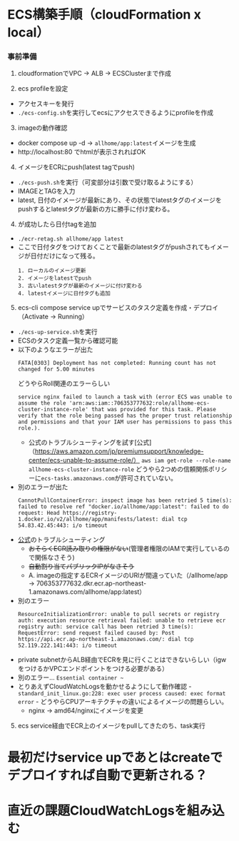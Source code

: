 # ECS構築手順（cloudFormation x local）

### 事前準備
1. cloudformationでVPC -> ALB -> ECSClusterまで作成

2. ecs profileを設定
  - アクセスキーを発行
  - `./ecs-config.sh`を実行してecsにアクセスできるようにprofileを作成

3. imageの動作確認
  - docker compose up -d -> `allhome/app:latest`イメージを生成
  - http://localhost:80 でhtmlが表示されればOK

4. イメージをECRにpush(latest tagでpush)
  - `./ecs-push.sh`を実行（可変部分は引数で受け取るようにする）
  - IMAGEとTAGを入力
  - latest, 日付のイメージが最新にあり、その状態でlatestタグのイメージをpushするとlatestタグが最新の方に勝手に付け変わる。

4. が成功したら日付tagを追加
  - `./ecr-retag.sh allhome/app latest`
  - ここで日付タグをつけておくことで最新のlatestタグがpushされてもイメージが日付だけになって残る。
    ```
    1. ローカルのイメージ更新
    2. イメージをlatestでpush
    3. 古いlatestタグが最新のイメージに付け変わる
    4. latestイメージに日付タグも追加
    ```

5. ecs-cli compose service upでサービスのタスク定義を作成・デプロイ（Activate -> Running）
  - `./ecs-up-service.sh`を実行
  - ECSのタスク定義一覧から確認可能
  - 以下のようなエラーが出た
    ```shell
    FATA[0303] Deployment has not completed: Running count has not changed for 5.00 minutes 
    ```
    どうやらRoll関連のエラーらしい  
    ```shell
    service nginx failed to launch a task with (error ECS was unable to assume the role 'arn:aws:iam::706353777632:role/allhome-ecs-cluster-instance-role' that was provided for this task. Please verify that the role being passed has the proper trust relationship and permissions and that your IAM user has permissions to pass this role.).
    ```
    - 公式のトラブルシューティングを試す[公式]（https://aws.amazon.com/jp/premiumsupport/knowledge-center/ecs-unable-to-assume-role/）
      `aws iam get-role --role-name allhome-ecs-cluster-instance-role`
      どうやら2つめの信頼関係ポリシーに`ecs-tasks.amazonaws.com`が許可されていない。
  - 別のエラーが出た
    ```shell
    CannotPullContainerError: inspect image has been retried 5 time(s): failed to resolve ref "docker.io/allhome/app:latest": failed to do request: Head https://registry-1.docker.io/v2/allhome/app/manifests/latest: dial tcp 54.83.42.45:443: i/o timeout
    ```
  - [公式](https://aws.amazon.com/jp/premiumsupport/knowledge-center/ecs-pull-container-error/)のトラブルシューティング
    - ~~おそらくECR読み取りの権限がない~~(管理者権限のIAMで実行しているので関係なさそう)
    - ~~自動割り当てパブリックIPがなさそう~~
    - A. imageの指定するECRイメージのURlが間違っていた（/allhome/app -> 706353777632.dkr.ecr.ap-northeast-1.amazonaws.com/allhome/app:latest）
  - 別のエラー
    ```
    ResourceInitializationError: unable to pull secrets or registry auth: execution resource retrieval failed: unable to retrieve ecr registry auth: service call has been retried 3 time(s): RequestError: send request failed caused by: Post https://api.ecr.ap-northeast-1.amazonaws.com/: dial tcp 52.119.222.141:443: i/o timeout
    ```
  - private subnetからALB経由でECRを見に行くことはできないらしい（igwをつけるかVPCエンドポイントをつける必要がある）
  - 別のエラー...
   `Essential container ~`
   - とりあえずCloudWatchLogsを動かせるようにして動作確認
    - `standard_init_linux.go:228: exec user process caused: exec format error`
    - どうやらCPUアーキテクチャの違いによるイメージの問題らしい。
      - nginx -> amd64/nginxにイメージを変更
      

    
    

5. ecs service経由でECR上のイメージをpullしてきたのち、task実行

# 最初だけservice upであとはcreateでデプロイすれば自動で更新される？

# 直近の課題CloudWatchLogsを組み込む
